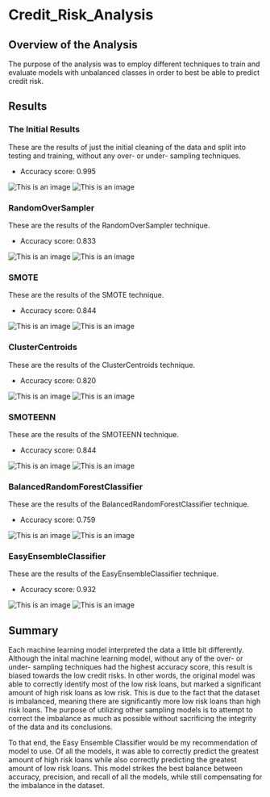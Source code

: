 # Credit_Risk_Analysis


## Overview of the Analysis

The purpose of the analysis was to employ different techniques to train and evaluate models with unbalanced classes in order to best be able to predict credit risk.


## Results

### The Initial Results

These are the results of just the initial cleaning of the data and split into testing and training, without any over- or under- sampling techniques.

<ul>
  <li>Accuracy score: 0.995</li>
</ul>

![This is an image](https://github.com/amacancio/Credit_Risk_Analysis/blob/main/Images/Initial%20Confusion%20Matrix.png)
![This is an image](https://github.com/amacancio/Credit_Risk_Analysis/blob/main/Images/Initial%20Classification%20Report.png)



### RandomOverSampler

These are the results of the RandomOverSampler technique.

<ul>
  <li>Accuracy score: 0.833</li>
</ul>

![This is an image](https://github.com/amacancio/Credit_Risk_Analysis/blob/main/Images/ROS%20CM.png)
![This is an image](https://github.com/amacancio/Credit_Risk_Analysis/blob/main/Images/ROS%20CR.png)

### SMOTE

These are the results of the SMOTE technique.

<ul>
  <li>Accuracy score: 0.844</li>
</ul>

![This is an image](https://github.com/amacancio/Credit_Risk_Analysis/blob/main/Images/SMOTE%20CM.png)
![This is an image](https://github.com/amacancio/Credit_Risk_Analysis/blob/main/Images/SMOTE%20CR.png)

### ClusterCentroids

These are the results of the ClusterCentroids technique.

<ul>
  <li>Accuracy score: 0.820</li>
</ul>

![This is an image](https://github.com/amacancio/Credit_Risk_Analysis/blob/main/Images/CC%20CM.png)
![This is an image](https://github.com/amacancio/Credit_Risk_Analysis/blob/main/Images/CC%20CR.png)

### SMOTEENN

These are the results of the SMOTEENN technique.

<ul>
  <li>Accuracy score: 0.844</li>
</ul>

![This is an image](https://github.com/amacancio/Credit_Risk_Analysis/blob/main/Images/SMOTEENN%20CM.png)
![This is an image](https://github.com/amacancio/Credit_Risk_Analysis/blob/main/Images/SMOTEENN%20CR.png)

### BalancedRandomForestClassifier

These are the results of the BalancedRandomForestClassifier technique.

<ul>
  <li>Accuracy score: 0.759</li>
</ul>

![This is an image](https://github.com/amacancio/Credit_Risk_Analysis/blob/main/Images/BRFC%20CM.png)
![This is an image](https://github.com/amacancio/Credit_Risk_Analysis/blob/main/Images/BRFC%20CR.png)

### EasyEnsembleClassifier

These are the results of the EasyEnsembleClassifier technique.

<ul>
  <li>Accuracy score: 0.932</li>
</ul>

![This is an image](https://github.com/amacancio/Credit_Risk_Analysis/blob/main/Images/EEC%20CM.png)
![This is an image](https://github.com/amacancio/Credit_Risk_Analysis/blob/main/Images/EEC%20CR.png)


## Summary

Each machine learning model interpreted the data a little bit differently.  Although the inital machine learning model, without any of the over- or under- sampling techniques had the highest accuracy score, this result is biased towards the low credit risks.  In other words, the original model was able to correctly identify most of the low risk loans, but marked a significant amount of high risk loans as low risk.  This is due to the fact that the dataset is imbalanced, meaning there are significantly more low risk loans than high risk loans.  The purpose of utilizing other sampling models is to attempt to correct the imbalance as much as possible without sacrificing the integrity of the data and its conclusions.  

To that end, the Easy Ensemble Classifier would be my recommendation of model to use.  Of all the models, it was able to correctly predict the greatest amount of high risk loans while also correctly predicting the greatest amount of low risk loans.  This model strikes the best balance between accuracy, precision, and recall of all the models, while still compensating for the imbalance in the dataset.
